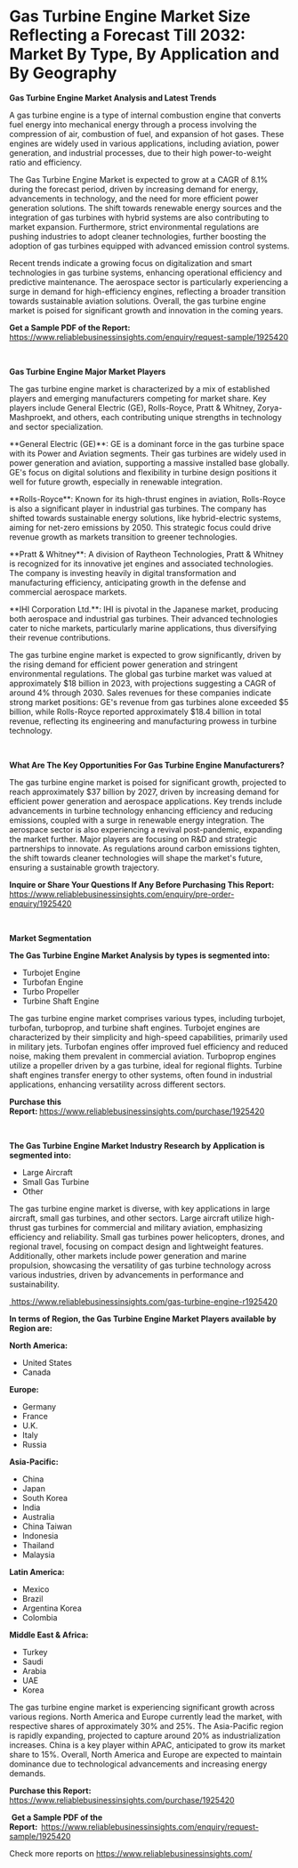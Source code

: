 <p><h1>Gas Turbine Engine Market Size Reflecting a Forecast Till 2032: Market By Type, By Application and By Geography</h1></p><p><strong>Gas Turbine Engine Market Analysis and Latest Trends</strong></p>
<p><p>A gas turbine engine is a type of internal combustion engine that converts fuel energy into mechanical energy through a process involving the compression of air, combustion of fuel, and expansion of hot gases. These engines are widely used in various applications, including aviation, power generation, and industrial processes, due to their high power-to-weight ratio and efficiency.</p><p>The Gas Turbine Engine Market is expected to grow at a CAGR of 8.1% during the forecast period, driven by increasing demand for energy, advancements in technology, and the need for more efficient power generation solutions. The shift towards renewable energy sources and the integration of gas turbines with hybrid systems are also contributing to market expansion. Furthermore, strict environmental regulations are pushing industries to adopt cleaner technologies, further boosting the adoption of gas turbines equipped with advanced emission control systems.</p><p>Recent trends indicate a growing focus on digitalization and smart technologies in gas turbine systems, enhancing operational efficiency and predictive maintenance. The aerospace sector is particularly experiencing a surge in demand for high-efficiency engines, reflecting a broader transition towards sustainable aviation solutions. Overall, the gas turbine engine market is poised for significant growth and innovation in the coming years.</p></p>
<p><strong>Get a Sample PDF of the Report:&nbsp;</strong> <a href="https://www.reliablebusinessinsights.com/enquiry/request-sample/1925420?utm_campaign=96&utm_medium=2&utm_source=Github&utm_content=ia&utm_term=14012025&utm_id=gas-turbine-engine">https://www.reliablebusinessinsights.com/enquiry/request-sample/1925420</a></p>
<p>&nbsp;</p>
<p><strong>Gas Turbine Engine Major Market Players</strong></p>
<p><p>The gas turbine engine market is characterized by a mix of established players and emerging manufacturers competing for market share. Key players include General Electric (GE), Rolls-Royce, Pratt & Whitney, Zorya-Mashproekt, and others, each contributing unique strengths in technology and sector specialization.</p><p>**General Electric (GE)**: GE is a dominant force in the gas turbine space with its Power and Aviation segments. Their gas turbines are widely used in power generation and aviation, supporting a massive installed base globally. GE's focus on digital solutions and flexibility in turbine design positions it well for future growth, especially in renewable integration.</p><p>**Rolls-Royce**: Known for its high-thrust engines in aviation, Rolls-Royce is also a significant player in industrial gas turbines. The company has shifted towards sustainable energy solutions, like hybrid-electric systems, aiming for net-zero emissions by 2050. This strategic focus could drive revenue growth as markets transition to greener technologies.</p><p>**Pratt & Whitney**: A division of Raytheon Technologies, Pratt & Whitney is recognized for its innovative jet engines and associated technologies. The company is investing heavily in digital transformation and manufacturing efficiency, anticipating growth in the defense and commercial aerospace markets.</p><p>**IHI Corporation Ltd.**: IHI is pivotal in the Japanese market, producing both aerospace and industrial gas turbines. Their advanced technologies cater to niche markets, particularly marine applications, thus diversifying their revenue contributions.</p><p>The gas turbine engine market is expected to grow significantly, driven by the rising demand for efficient power generation and stringent environmental regulations. The global gas turbine market was valued at approximately $18 billion in 2023, with projections suggesting a CAGR of around 4% through 2030. Sales revenues for these companies indicate strong market positions: GE's revenue from gas turbines alone exceeded $5 billion, while Rolls-Royce reported approximately $18.4 billion in total revenue, reflecting its engineering and manufacturing prowess in turbine technology.</p></p>
<p>&nbsp;</p>
<p><strong>What Are The Key Opportunities For Gas Turbine Engine Manufacturers?</strong></p>
<p><p>The gas turbine engine market is poised for significant growth, projected to reach approximately $37 billion by 2027, driven by increasing demand for efficient power generation and aerospace applications. Key trends include advancements in turbine technology enhancing efficiency and reducing emissions, coupled with a surge in renewable energy integration. The aerospace sector is also experiencing a revival post-pandemic, expanding the market further. Major players are focusing on R&D and strategic partnerships to innovate. As regulations around carbon emissions tighten, the shift towards cleaner technologies will shape the market's future, ensuring a sustainable growth trajectory.</p></p>
<p><strong>Inquire or Share Your Questions If Any Before Purchasing This Report:</strong> <a href="https://www.reliablebusinessinsights.com/enquiry/pre-order-enquiry/1925420?utm_campaign=96&utm_medium=2&utm_source=Github&utm_content=ia&utm_term=14012025&utm_id=gas-turbine-engine">https://www.reliablebusinessinsights.com/enquiry/pre-order-enquiry/1925420</a></p>
<p>&nbsp;</p>
<p><strong>Market Segmentation</strong></p>
<p><strong>The Gas Turbine Engine Market Analysis by types is segmented into:</strong></p>
<p><ul><li>Turbojet Engine</li><li>Turbofan Engine</li><li>Turbo Propeller</li><li>Turbine Shaft Engine</li></ul></p>
<p><p>The gas turbine engine market comprises various types, including turbojet, turbofan, turboprop, and turbine shaft engines. Turbojet engines are characterized by their simplicity and high-speed capabilities, primarily used in military jets. Turbofan engines offer improved fuel efficiency and reduced noise, making them prevalent in commercial aviation. Turboprop engines utilize a propeller driven by a gas turbine, ideal for regional flights. Turbine shaft engines transfer energy to other systems, often found in industrial applications, enhancing versatility across different sectors.</p></p>
<p><strong>Purchase this Report:&nbsp;</strong><a href="https://www.reliablebusinessinsights.com/purchase/1925420?utm_campaign=96&utm_medium=2&utm_source=Github&utm_content=ia&utm_term=14012025&utm_id=gas-turbine-engine">https://www.reliablebusinessinsights.com/purchase/1925420</a></p>
<p>&nbsp;</p>
<p><strong>The Gas Turbine Engine Market Industry Research by Application is segmented into:</strong></p>
<p><ul><li>Large Aircraft</li><li>Small Gas Turbine</li><li>Other</li></ul></p>
<p><p>The gas turbine engine market is diverse, with key applications in large aircraft, small gas turbines, and other sectors. Large aircraft utilize high-thrust gas turbines for commercial and military aviation, emphasizing efficiency and reliability. Small gas turbines power helicopters, drones, and regional travel, focusing on compact design and lightweight features. Additionally, other markets include power generation and marine propulsion, showcasing the versatility of gas turbine technology across various industries, driven by advancements in performance and sustainability.</p></p>
<p><a href="https://www.reliablebusinessinsights.com/gas-turbine-engine-r1925420?utm_campaign=96&utm_medium=2&utm_source=Github&utm_content=ia&utm_term=14012025&utm_id=gas-turbine-engine">&nbsp;https://www.reliablebusinessinsights.com/gas-turbine-engine-r1925420</a></p>
<p><strong>In terms of Region, the Gas Turbine Engine Market Players available by Region are:</strong></p>
<p>
    <p> <strong> North America: </strong>
        <ul>
            <li>United States</li>
            <li>Canada</li>
        </ul>
        </p> 
    <p> <strong> Europe: </strong>
        <ul>
            <li>Germany</li>
            <li>France</li>
            <li>U.K.</li>
            <li>Italy</li>
            <li>Russia</li>
        </ul>
        </p> 
    <p> <strong> Asia-Pacific: </strong>
        <ul>
            <li>China</li>
            <li>Japan</li>
            <li>South Korea</li>
            <li>India</li>
            <li>Australia</li>
            <li>China Taiwan</li>
            <li>Indonesia</li>
            <li>Thailand</li>
            <li>Malaysia</li>
        </ul>
        </p> 
    <p> <strong> Latin America: </strong>
        <ul>
            <li>Mexico</li>
            <li>Brazil</li>
            <li>Argentina Korea</li>
            <li>Colombia</li>
        </ul>
        </p> 
    <p> <strong> Middle East & Africa: </strong>
        <ul>
            <li>Turkey</li>
            <li>Saudi</li>
            <li>Arabia</li>
            <li>UAE</li>
            <li>Korea</li>
        </ul>
    </p>
    </p>
<p><p>The gas turbine engine market is experiencing significant growth across various regions. North America and Europe currently lead the market, with respective shares of approximately 30% and 25%. The Asia-Pacific region is rapidly expanding, projected to capture around 20% as industrialization increases. China is a key player within APAC, anticipated to grow its market share to 15%. Overall, North America and Europe are expected to maintain dominance due to technological advancements and increasing energy demands.</p></p>
<p><strong>Purchase this Report: </strong><a href="https://www.reliablebusinessinsights.com/purchase/1925420?utm_campaign=96&utm_medium=2&utm_source=Github&utm_content=ia&utm_term=14012025&utm_id=gas-turbine-engine">https://www.reliablebusinessinsights.com/purchase/1925420</a></p>
<p>&nbsp;<strong>Get a Sample PDF of the Report:&nbsp;&nbsp;</strong><a href="https://www.reliablebusinessinsights.com/enquiry/request-sample/1925420?utm_campaign=96&utm_medium=2&utm_source=Github&utm_content=ia&utm_term=14012025&utm_id=gas-turbine-engine">https://www.reliablebusinessinsights.com/enquiry/request-sample/1925420</a></p>
<p><strong></strong></p>
<p>Check more reports on <a href="https://www.reliablebusinessinsights.com/?utm_campaign=96&utm_medium=2&utm_source=Github&utm_content=ia&utm_term=14012025&utm_id=gas-turbine-engine">https://www.reliablebusinessinsights.com/</a></p>